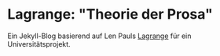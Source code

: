 # Lagrange: "Theorie der Prosa"

Ein Jekyll-Blog basierend auf Len Pauls [ Lagrange](https://lenpaul.github.io/Lagrange/) für ein Universitätsprojekt.
